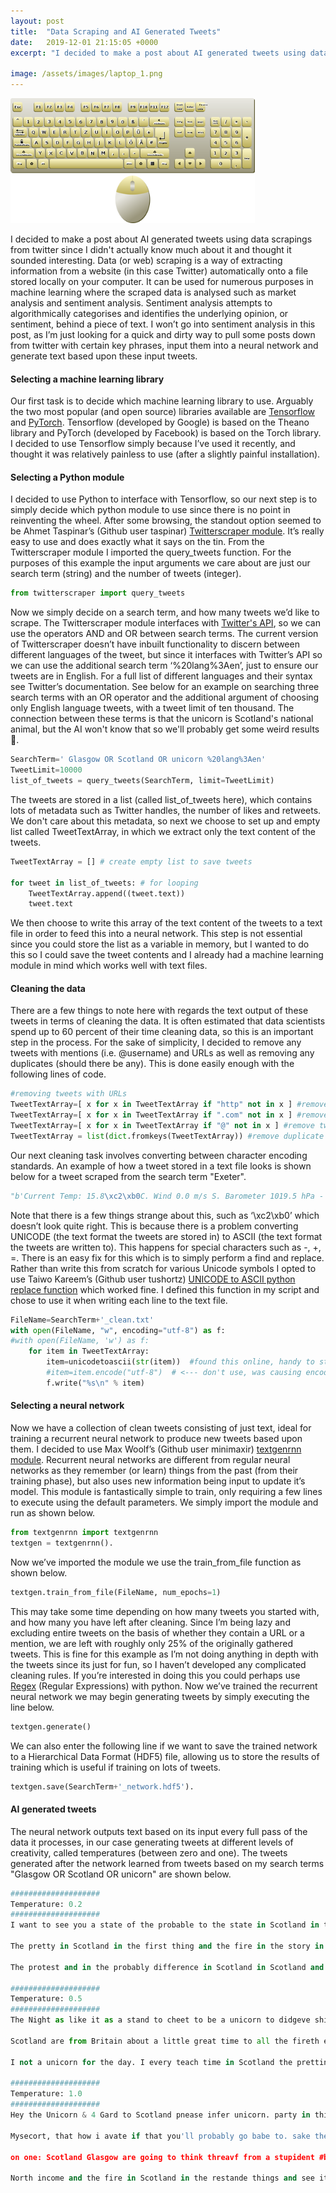 ```yaml
---
layout: post
title:  "Data Scraping and AI Generated Tweets"
date:   2019-12-01 21:15:05 +0000
excerpt: "I decided to make a post about AI generated tweets using data scrapings from twitter since I didn't actually know much about it and thought it sounded..."

image: /assets/images/laptop_1.png
---
```

<div class="center">
<img src="/assets/images/Keyboard_Mouse_top-down_view_German.png" alt="drawing" height="200"/>
</div>

I decided to make a post about AI generated tweets using data scrapings from twitter since I didn't actually know much about it and thought it sounded interesting.
Data (or web) scraping is a way of extracting information from a website (in this case Twitter) automatically onto a file stored locally on your computer. 
It can be used for numerous purposes in machine learning where the scraped data is analysed such as market analysis and sentiment analysis. Sentiment analysis attempts to algorithmically categorises and identifies the underlying opinion, or sentiment, behind a piece of text. 
I won’t go into sentiment analysis in this post, as I’m just looking for a quick and dirty way to pull some posts down from twitter with certain key phrases, input them into a neural network and generate text based upon these input tweets. 
#### Selecting a machine learning library
Our first task is to decide which machine learning library to use. Arguably the two most popular (and open source) libraries available are [Tensorflow][Tensorflow-link] and [PyTorch][Pytorch-Link].
Tensorflow (developed by Google) is based on the Theano library and PyTorch (developed by Facebook) is based on the Torch library.
I decided to use Tensorflow simply because I’ve used it recently, and thought it was relatively painless to use (after a slightly painful installation).
#### Selecting a Python module
I decided to use Python to interface with Tensorflow, so our next step is to simply decide which python module to use since there is no point in reinventing the wheel. After some browsing, the standout option seemed to be Ahmet Taspinar’s (Github user taspinar) [Twitterscraper module][TS-link]. It’s really easy to use and does exactly what it says on the tin.
From the Twitterscraper module I imported the query_tweets function. For the purposes of this example the input arguments we care about are just our search term (string) and the number of tweets (integer).


```python
from twitterscraper import query_tweets
```
Now we simply decide on a search term, and how many tweets we’d like to scrape. The Twitterscraper module interfaces with [Twitter's API][TwitterAPI], so we can use the operators AND and OR between search terms. The current version of Twitterscraper doesn’t have inbuilt functionality to discern between different languages of the tweet, but since it interfaces with Twitter’s API so we can use the additional search term ‘%20lang%3Aen’, just to ensure our tweets are in English. For a full list of different languages and their syntax see Twitter’s documentation. See below for an example on searching three search terms with an OR operator and the additional argument of choosing only English language tweets, with a tweet limit of ten thousand. The connection between these terms is that the unicorn is Scotland's national animal, but the AI won't know that so we'll probably get some weird results 🦄.
```python
SearchTerm=' Glasgow OR Scotland OR unicorn %20lang%3Aen'
TweetLimit=10000
list_of_tweets = query_tweets(SearchTerm, limit=TweetLimit)
```
The tweets are stored in a list (called list_of_tweets here), which contains lots of metadata such as Twitter handles, the number of likes and retweets. We don't care about this metadata, so next we choose to set up and empty list called TweetTextArray, in which we extract only the text content of the tweets. 
```python
TweetTextArray = [] # create empty list to save tweets 

for tweet in list_of_tweets: # for looping
    TweetTextArray.append((tweet.text))
    tweet.text

```
We then choose to write this array of the text content of the tweets to a text file in order to feed this into a neural network. This step is not essential since you could store the list as a variable in memory,  but I wanted to do this so I could save the tweet contents and I already had a machine learning module in mind which works well with text files.
#### Cleaning the data
There are a few things to note here with regards the text output of these tweets in terms of cleaning the data. It is often estimated that data scientists spend up to 60 percent of their time cleaning data, so this is an important step in the process. For the sake of simplicity, I decided to remove any tweets with mentions (i.e. @username) and URLs as well as removing any duplicates (should there be any). This is done easily enough with the following lines of code.
```python
#removing tweets with URLs
TweetTextArray=[ x for x in TweetTextArray if "http" not in x ] #remove tweets with http
TweetTextArray=[ x for x in TweetTextArray if ".com" not in x ] #remove tweets with .com
TweetTextArray=[ x for x in TweetTextArray if "@" not in x ] #remove tweets with @
TweetTextArray = list(dict.fromkeys(TweetTextArray)) #remove duplicate tweets

```
Our next cleaning task involves converting between character encoding standards. An example of how a tweet stored in a text file looks is shown below for a tweet scraped from the search term "Exeter".
```python
"b'Current Temp: 15.8\xc2\xb0C. Wind 0.0 m/s S. Barometer 1019.5 hPa - Falling. #exeter #ukweather'"
```
Note that there is a few things strange about this, such as ‘\xc2\xb0’ which doesn’t look quite right. This is because there is a problem converting UNICODE (the text format the tweets are stored in) to ASCII (the text format the tweets are written to). This happens for special characters such as -, +, =. There is an easy fix for this which is to simply perform a find and replace. Rather than write this from scratch for various Unicode symbols I opted to use Taiwo Kareem’s (Github user tushortz) [UNICODE to ASCII python replace function][Unicode-replace-link] which worked fine. I defined this function in my script and chose to use it when writing each line to the text file. 
```python
FileName=SearchTerm+'_clean.txt'
with open(FileName, "w", encoding="utf-8") as f:
#with open(FileName, 'w') as f:
    for item in TweetTextArray:
        item=unicodetoascii(str(item))  #found this online, handy to stop encoding errors
        #item=item.encode("utf-8")  # <--- don't use, was causing encoding errors!!
        f.write("%s\n" % item) 
```
#### Selecting a neural network
Now we have a collection of clean tweets consisting of just text, ideal for training a recurrent neural network to produce new tweets based upon them. I decided to use Max Woolf’s (Github user minimaxir) [textgenrnn module][textgenrnn-link]. Recurrent neural networks are different from regular neural networks as they remember (or learn) things from the past (from their training phase), but also uses new information being input to update it’s model. This module is fantastically simple to train, only requiring a few lines to execute using the default parameters. We simply import the module and run as shown below.
```python
from textgenrnn import textgenrnn
textgen = textgenrnn().
```
Now we’ve imported the module we use the train_from_file function as shown below.
```python
textgen.train_from_file(FileName, num_epochs=1)
```
This may take some time depending on how many tweets you started with, and how many you have left after cleaning. Since I’m being lazy and excluding entire tweets on the basis of whether they contain a URL or a mention, we are left with roughly only 25% of the originally gathered tweets. This is fine for this example as I’m not doing anything in depth with the tweets since its just for fun, so I haven’t developed any complicated cleaning rules. If you’re interested in doing this you could perhaps use [Regex][Regex-link] (Regular Expressions) with python. Now we’ve trained the recurrent neural network we may begin generating tweets by simply executing the line below.
```python
textgen.generate()
```
We can also enter the following line if we want to save the trained network to a Hierarchical Data Format (HDF5) file, allowing us to store the results of training which is useful if training on lots of tweets.
```python
textgen.save(SearchTerm+'_network.hdf5').
```
#### AI generated tweets
The neural network outputs text based on its input every full pass of the data it processes, in our case generating tweets at different levels of creativity, called temperatures (between zero and one).
The tweets generated after the network learned from tweets based on my search terms "Glasgow OR Scotland OR unicorn" are shown below.
```python
####################
Temperature: 0.2
####################
I want to see you a state of the probable to the state in Scotland in the probably the probably the state of the stations and the pretty the live in the first the probably the support in Scotland the pretty the probably probably the pretty the probably like a princess in Scotland and it was a unico

The pretty in Scotland in the first thing and the fire in the story in the bit of the probably pretty think the people in the first thing in Scotland and it was a unicorn and should stay to the pretty they want to see it in Scotland and the state in Scotland and stay in the fact to the people in th

The protest and in the probably difference in Scotland in Scotland and the last time in Scotland and see you and it was a plane of the pretty in the probably think the stations and the present state of the first time to see it in Scotland and the state in Scotland in the first thing and see it in S

####################
Temperature: 0.5
####################
The Night as like it as a stand to cheet to be a unicorn to didgeve shite to the end of the UK from a good from the pride and idea all some difference in the night the next time things that is a steps in the fire state of the state and so the police and playing my story again. I can do think the sa

Scotland are from Britain about a little great time to all the fireth everything in the proud of the first thing this day and it is about the way about spenties out of the independence in Scotland in Scotland and and is a live in the final in Glasgow it think it is so the story playing that it is a

I not a unicorn for the day. I every teach time in Scotland the pretting as scotland in the only the independence it did you need to see the political in Glasgow Scotland is like Scotland to one of the rost in the way they was in Scotland and that they be a please in the Scotland in glasgow the pre

####################
Temperature: 1.0
####################
Hey the Unicorn & 4 Gard to Scotland pnease infer unicorn. party in this night here the people but they have a big skir. But people to ask a like hurd) #ycashaggerof2

Mysecort, that how i avate if that you'll probably go babe to. sake the please last such call the News Producera PL. Cincest, waiting aproods who potters outsidence when it convicteshouddered to gladymonises of no they isinging as #birned the data why a genuin in Scotland but Isog of Kills Not brid

on one: Scotland Glasgow are going to think threavf from a stupident #bester for my dote rights inter unicorn?

North income and the fire in Scotland in the restande things and see it and better to think the current and scotland the start in the story in Scotland stay
```


[Tensorflow-link]: https://www.tensorflow.org/
[Pytorch-Link]: https://pytorch.org/
[TS-link]: https://github.com/taspinar/twitterscraper
[TwitterAPI]: https://developer.twitter.com/en/docs
[Unicode-replace-link]: https://gist.github.com/tushortz/9fbde5d023c0a0204333267840b592f9
[textgenrnn-link]: https://github.com/minimaxir/textgenrnn
[Regex-link]: https://docs.python.org/2/library/re.html
